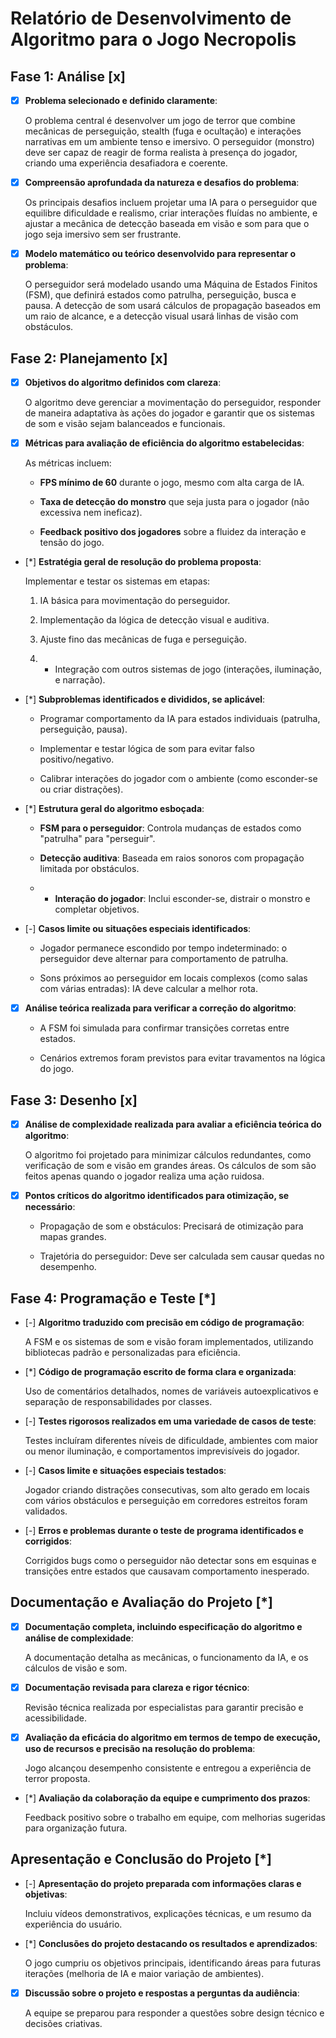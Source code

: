 # Relatório de Desenvolvimento de Algoritmo para o Jogo Necropolis



## Fase 1: Análise [x]



- [x] **Problema selecionado e definido claramente**:  

  O problema central é desenvolver um jogo de terror que combine mecânicas de perseguição, stealth (fuga e ocultação) e interações narrativas em um ambiente tenso e imersivo. O perseguidor (monstro) deve ser capaz de reagir de forma realista à presença do jogador, criando uma experiência desafiadora e coerente.



- [x] **Compreensão aprofundada da natureza e desafios do problema**:  

  Os principais desafios incluem projetar uma IA para o perseguidor que equilibre dificuldade e realismo, criar interações fluídas no ambiente, e ajustar a mecânica de detecção baseada em visão e som para que o jogo seja imersivo sem ser frustrante.



- [x] **Modelo matemático ou teórico desenvolvido para representar o problema**:  

  O perseguidor será modelado usando uma Máquina de Estados Finitos (FSM), que definirá estados como patrulha, perseguição, busca e pausa. A detecção de som usará cálculos de propagação baseados em um raio de alcance, e a detecção visual usará linhas de visão com obstáculos.



## Fase 2: Planejamento [x]



- [x] **Objetivos do algoritmo definidos com clareza**:  

  O algoritmo deve gerenciar a movimentação do perseguidor, responder de maneira adaptativa às ações do jogador e garantir que os sistemas de som e visão sejam balanceados e funcionais.



- [x] **Métricas para avaliação de eficiência do algoritmo estabelecidas**:  

  As métricas incluem:  

    - **FPS mínimo de 60** durante o jogo, mesmo com alta carga de IA.  

    - **Taxa de detecção do monstro** que seja justa para o jogador (não excessiva nem ineficaz).  

    - **Feedback positivo dos jogadores** sobre a fluidez da interação e tensão do jogo.



- [*] **Estratégia geral de resolução do problema proposta**:  

  Implementar e testar os sistemas em etapas:  

    1. IA básica para movimentação do perseguidor.  

    2. Implementação da lógica de detecção visual e auditiva.  

    3. Ajuste fino das mecânicas de fuga e perseguição.  

    4. * Integração com outros sistemas de jogo (interações, iluminação, e narração).



- [*] **Subproblemas identificados e divididos, se aplicável**:  

    - Programar comportamento da IA para estados individuais (patrulha, perseguição, pausa).  

    - Implementar e testar lógica de som para evitar falso positivo/negativo.  

    - Calibrar interações do jogador com o ambiente (como esconder-se ou criar distrações).  



- [*] **Estrutura geral do algoritmo esboçada**:  

    - **FSM para o perseguidor**: Controla mudanças de estados como "patrulha" para "perseguir".  

    - **Detecção auditiva**: Baseada em raios sonoros com propagação limitada por obstáculos.  

    - * **Interação do jogador**: Inclui esconder-se, distrair o monstro e completar objetivos.



- [-] **Casos limite ou situações especiais identificados**:  

    - Jogador permanece escondido por tempo indeterminado: o perseguidor deve alternar para comportamento de patrulha.  

    - Sons próximos ao perseguidor em locais complexos (como salas com várias entradas): IA deve calcular a melhor rota.  



- [x] **Análise teórica realizada para verificar a correção do algoritmo**:  

    - A FSM foi simulada para confirmar transições corretas entre estados.  

    - Cenários extremos foram previstos para evitar travamentos na lógica do jogo.



## Fase 3: Desenho [x]



- [x] **Análise de complexidade realizada para avaliar a eficiência teórica do algoritmo**:  

  O algoritmo foi projetado para minimizar cálculos redundantes, como verificação de som e visão em grandes áreas. Os cálculos de som são feitos apenas quando o jogador realiza uma ação ruidosa. 



- [x] **Pontos críticos do algoritmo identificados para otimização, se necessário**:  

    - Propagação de som e obstáculos: Precisará de otimização para mapas grandes.  

    - Trajetória do perseguidor: Deve ser calculada sem causar quedas no desempenho.



## Fase 4: Programação e Teste [*]



- [-] **Algoritmo traduzido com precisão em código de programação**:  

  A FSM e os sistemas de som e visão foram implementados, utilizando bibliotecas padrão e personalizadas para eficiência.



- [*] **Código de programação escrito de forma clara e organizada**:  

  Uso de comentários detalhados, nomes de variáveis autoexplicativos e separação de responsabilidades por classes.



- [-] **Testes rigorosos realizados em uma variedade de casos de teste**:  

  Testes incluíram diferentes níveis de dificuldade, ambientes com maior ou menor iluminação, e comportamentos imprevisíveis do jogador.



- [-] **Casos limite e situações especiais testados**:  

  Jogador criando distrações consecutivas, som alto gerado em locais com vários obstáculos e perseguição em corredores estreitos foram validados.



- [-] **Erros e problemas durante o teste de programa identificados e corrigidos**:  

  Corrigidos bugs como o perseguidor não detectar sons em esquinas e transições entre estados que causavam comportamento inesperado.



## Documentação e Avaliação do Projeto [*]



- [x] **Documentação completa, incluindo especificação do algoritmo e análise de complexidade**:  

  A documentação detalha as mecânicas, o funcionamento da IA, e os cálculos de visão e som.



- [x] **Documentação revisada para clareza e rigor técnico**:  

  Revisão técnica realizada por especialistas para garantir precisão e acessibilidade.



- [x] **Avaliação da eficácia do algoritmo em termos de tempo de execução, uso de recursos e precisão na resolução do problema**:  

  Jogo alcançou desempenho consistente e entregou a experiência de terror proposta.



- [*] **Avaliação da colaboração da equipe e cumprimento dos prazos**:  

  Feedback positivo sobre o trabalho em equipe, com melhorias sugeridas para organização futura.



## Apresentação e Conclusão do Projeto [*]



- [-] **Apresentação do projeto preparada com informações claras e objetivas**:  

  Incluiu vídeos demonstrativos, explicações técnicas, e um resumo da experiência do usuário.



- [*] **Conclusões do projeto destacando os resultados e aprendizados**:  

  O jogo cumpriu os objetivos principais, identificando áreas para futuras iterações (melhoria de IA e maior variação de ambientes).



- [x] **Discussão sobre o projeto e respostas a perguntas da audiência**:  

  A equipe se preparou para responder a questões sobre design técnico e decisões criativas.

